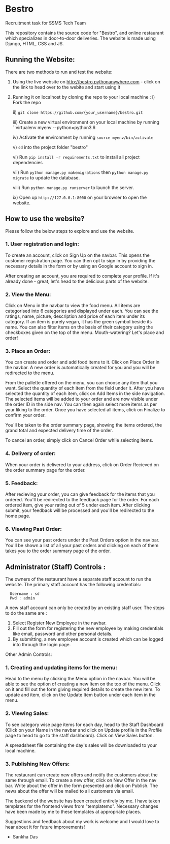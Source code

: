 # Bestro
Recruitment task for SSMS Tech Team

This repository contains the source code for "Bestro", and online restaurant which specializes in door-to-door deliveries. The website is made using Django, HTML, CSS and JS. 

## Running the Website:
There are two methods to run and test the website:

1. Using the live website on http://bestro.pythonanywhere.com  - click on the link to head over to the webite and start using it
2. Running it on localhost by cloning the repo to your local machine :
   i) Fork the repo
   
   ii) ``git clone https://github.com/{your_username}/bestro.git``
   
   iii) Create a new virtual environment on your local machine by running ``virtualenv myenv --python=python3.6
   
   iv) Activate the environment by running ``source myenv/bin/activate``
   
   v) ``cd`` into the project folder "bestro"
   
   vi) Run ``pip install -r requirements.txt`` to install all project dependencies
   
   vii) Run ``python manage.py makemigrations`` then ``python manage.py migrate`` to update the database.
   
   viii) Run ``python manage.py runserver`` to launch the server.
   
   ix) Open up ```http://127.0.0.1:8000``` on your browser to open the website.
            
           

## How to use the website?

Please follow the below steps to explore and use the website.

### 1. User registration and login:
  To create an account, click on Sign Up on the navbar. This opens the customer registration page. You can then opt to sign in by providing the necessary details in the form or by using an Google account to sign in. 
  
  After creating an account, you are required to complete your profile. If it's already done - great, let's head to the delicious parts of the website.
  
### 2. View the Menu:

  Click on Menu in the navbar to view the food menu. All items are categorised into 6 categories and displayed under each. You can see the ratings, name, picture, description and price of each item under its category. If an item is purely vegan, it has the green symbol beside its name. You can also filter items on the basis of their category using the checkboxes given on the top of the menu. Mouth-watering? Let's place and order!
  
### 3. Place an Order:

  You can create and order and add food items to it. Click on Place Order in the navbar. A new order is automatically created for you and you will be redirected to the menu.
  
  From the pallette offered on the menu, you can choose any item that you want. Select the quantity of each item from the field under it. After you have selected the quantity of each item, click on Add Items in the side navigation. The selected items will be added to your order and are now visible under the order ID in the side nav. You can then again select more items as per your liking to the order. Once you have selected all items, click on Finalize to confirm your order. 
  
  You'll be taken to the order summary page, showing the items ordered, the grand total and expected delivery time of the order. 
  
  To cancel an order, simply click on Cancel Order while selecting items.
  
### 4. Delivery of order:

  When your order is delivered to your address, click on Order Recieved on the order summary page for the order. 
  
### 5. Feedback:

  After recieving your order, you can give feedback for the items that you ordered. You'll be redirected to the feedback page for the order. 
  For each ordered item, give your rating out of 5 under each item. After clicking submit, your feedback will be processed and you'll be redirected to the home page. 
  
### 6. Viewing Past Order:

  You can see your past orders under the Past Orders option in the nav bar. You'll be shown a list of all your past orders and clicking on each of them takes you to the order summary page of the order.
  
  

## Administrator (Staff) Controls :

The owners of the restaurant have a separate staff account to run the website. The primary staff account has the following credentials: 

      Username : sd
      Pwd : admin
      
A new staff account can only be created by an existing staff user. The steps to do the same are :

  1. Select Register New Employee in the navbar.
  2. Fill out the form for registering the new employee by making credentials like email, password and other personal details.
  3. By submitting, a new employee account is created which can be logged into through the login page.
  
Other Admin Controls:

### 1. Creating and updating items for the menu:

  Head to the menu by clicking the Menu option in the navbar. You will be able to see the option of creating a new Item on the top of the menu. Click on it and fill out the form giving required details to create the new item. To update and item, click on the Update Item button under each item in the menu.
  
### 2. Viewing Sales:
 
 To see category wise page items for each day, head to the Staff Dashboard (Click on your Name in the navbar and click on Update profile in the Profile page to head to go to the staff dashboard). Click on View Sales button.
 
 A spreadsheet file containing the day's sales will be downloaded to your local machine. 
 
### 3. Publishing New Offers:

  The restaurant can create new offers and notify the customers about the same through email. To create a new offer, click on New Offer in the nav bar. Write about the offer in the form presented and click on Publish. The news about the offer will be mailed to all customers via email. 
  
 The backend of the website has been created entirely by me. I have taken templates for the frontend views from "templatemo". Necessary changes have been made by me  to these templates at appropriate places. 
  
Suggestions and feedback about my work is welcome and I would love to hear about it for future improvements! 

- Sankha Das
  
